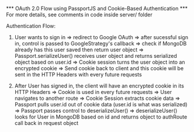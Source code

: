 *** OAuth 2.0 Flow using PassportJS and Cookie-Based Authentication ***
For more details, see comments in code inside server/ folder

Authentication Flow: 
1)  User wants to sign in => redirect to Google OAuth => 
    after sucessful sign in, control is passed to GoogleStrategy's callback =>
    check if MongoDB already has this user saved then return user object => 
    Passport.serializeUser() receives user object and returns serialized object based on user.id =>
    Cookie session turns the user object into an encrypted cookie => 
    Send cookie back to client and this cookie will be sent in the HTTP Headers with every future requests

2)  After User has signed in, the client will have an encrypted cookie in its HTTP Headers =>
    Cookie is used in every future requests => 
    User navigates to another route =>
    Cookie Session extracts cookie data =>
    Passport pulls user.id out of cookie data (user.id is what was serialized) =>
    Passport passes control to deserializeUser() =>
    deserializeUser() looks for User in MongoDB based on id and returns object to authRoute call back in request object 

